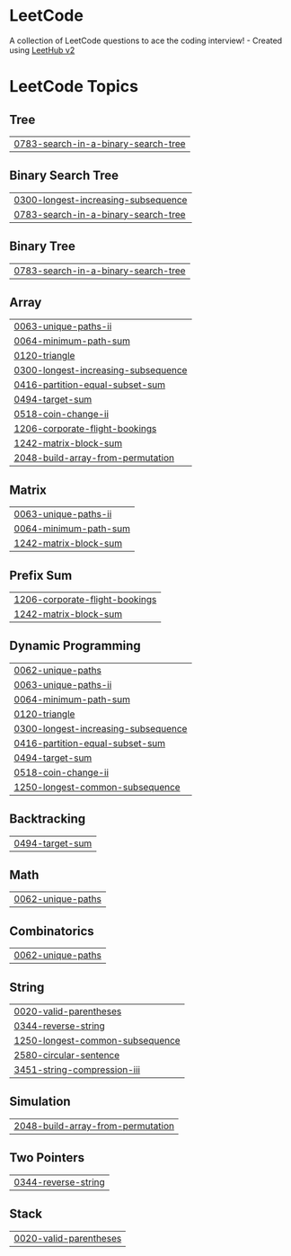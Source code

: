 # LeetCode
A collection of LeetCode questions to ace the coding interview! - Created using [LeetHub v2](https://github.com/arunbhardwaj/LeetHub-2.0)

<!---LeetCode Topics Start-->
# LeetCode Topics
## Tree
|  |
| ------- |
| [0783-search-in-a-binary-search-tree](https://github.com/stoicinnature31/LeetCode/tree/master/0783-search-in-a-binary-search-tree) |
## Binary Search Tree
|  |
| ------- |
| [0300-longest-increasing-subsequence](https://github.com/stoicinnature31/LeetCode/tree/master/0300-longest-increasing-subsequence) |
| [0783-search-in-a-binary-search-tree](https://github.com/stoicinnature31/LeetCode/tree/master/0783-search-in-a-binary-search-tree) |
## Binary Tree
|  |
| ------- |
| [0783-search-in-a-binary-search-tree](https://github.com/stoicinnature31/LeetCode/tree/master/0783-search-in-a-binary-search-tree) |
## Array
|  |
| ------- |
| [0063-unique-paths-ii](https://github.com/stoicinnature31/LeetCode/tree/master/0063-unique-paths-ii) |
| [0064-minimum-path-sum](https://github.com/stoicinnature31/LeetCode/tree/master/0064-minimum-path-sum) |
| [0120-triangle](https://github.com/stoicinnature31/LeetCode/tree/master/0120-triangle) |
| [0300-longest-increasing-subsequence](https://github.com/stoicinnature31/LeetCode/tree/master/0300-longest-increasing-subsequence) |
| [0416-partition-equal-subset-sum](https://github.com/stoicinnature31/LeetCode/tree/master/0416-partition-equal-subset-sum) |
| [0494-target-sum](https://github.com/stoicinnature31/LeetCode/tree/master/0494-target-sum) |
| [0518-coin-change-ii](https://github.com/stoicinnature31/LeetCode/tree/master/0518-coin-change-ii) |
| [1206-corporate-flight-bookings](https://github.com/stoicinnature31/LeetCode/tree/master/1206-corporate-flight-bookings) |
| [1242-matrix-block-sum](https://github.com/stoicinnature31/LeetCode/tree/master/1242-matrix-block-sum) |
| [2048-build-array-from-permutation](https://github.com/stoicinnature31/LeetCode/tree/master/2048-build-array-from-permutation) |
## Matrix
|  |
| ------- |
| [0063-unique-paths-ii](https://github.com/stoicinnature31/LeetCode/tree/master/0063-unique-paths-ii) |
| [0064-minimum-path-sum](https://github.com/stoicinnature31/LeetCode/tree/master/0064-minimum-path-sum) |
| [1242-matrix-block-sum](https://github.com/stoicinnature31/LeetCode/tree/master/1242-matrix-block-sum) |
## Prefix Sum
|  |
| ------- |
| [1206-corporate-flight-bookings](https://github.com/stoicinnature31/LeetCode/tree/master/1206-corporate-flight-bookings) |
| [1242-matrix-block-sum](https://github.com/stoicinnature31/LeetCode/tree/master/1242-matrix-block-sum) |
## Dynamic Programming
|  |
| ------- |
| [0062-unique-paths](https://github.com/stoicinnature31/LeetCode/tree/master/0062-unique-paths) |
| [0063-unique-paths-ii](https://github.com/stoicinnature31/LeetCode/tree/master/0063-unique-paths-ii) |
| [0064-minimum-path-sum](https://github.com/stoicinnature31/LeetCode/tree/master/0064-minimum-path-sum) |
| [0120-triangle](https://github.com/stoicinnature31/LeetCode/tree/master/0120-triangle) |
| [0300-longest-increasing-subsequence](https://github.com/stoicinnature31/LeetCode/tree/master/0300-longest-increasing-subsequence) |
| [0416-partition-equal-subset-sum](https://github.com/stoicinnature31/LeetCode/tree/master/0416-partition-equal-subset-sum) |
| [0494-target-sum](https://github.com/stoicinnature31/LeetCode/tree/master/0494-target-sum) |
| [0518-coin-change-ii](https://github.com/stoicinnature31/LeetCode/tree/master/0518-coin-change-ii) |
| [1250-longest-common-subsequence](https://github.com/stoicinnature31/LeetCode/tree/master/1250-longest-common-subsequence) |
## Backtracking
|  |
| ------- |
| [0494-target-sum](https://github.com/stoicinnature31/LeetCode/tree/master/0494-target-sum) |
## Math
|  |
| ------- |
| [0062-unique-paths](https://github.com/stoicinnature31/LeetCode/tree/master/0062-unique-paths) |
## Combinatorics
|  |
| ------- |
| [0062-unique-paths](https://github.com/stoicinnature31/LeetCode/tree/master/0062-unique-paths) |
## String
|  |
| ------- |
| [0020-valid-parentheses](https://github.com/stoicinnature31/LeetCode/tree/master/0020-valid-parentheses) |
| [0344-reverse-string](https://github.com/stoicinnature31/LeetCode/tree/master/0344-reverse-string) |
| [1250-longest-common-subsequence](https://github.com/stoicinnature31/LeetCode/tree/master/1250-longest-common-subsequence) |
| [2580-circular-sentence](https://github.com/stoicinnature31/LeetCode/tree/master/2580-circular-sentence) |
| [3451-string-compression-iii](https://github.com/stoicinnature31/LeetCode/tree/master/3451-string-compression-iii) |
## Simulation
|  |
| ------- |
| [2048-build-array-from-permutation](https://github.com/stoicinnature31/LeetCode/tree/master/2048-build-array-from-permutation) |
## Two Pointers
|  |
| ------- |
| [0344-reverse-string](https://github.com/stoicinnature31/LeetCode/tree/master/0344-reverse-string) |
## Stack
|  |
| ------- |
| [0020-valid-parentheses](https://github.com/stoicinnature31/LeetCode/tree/master/0020-valid-parentheses) |
<!---LeetCode Topics End-->